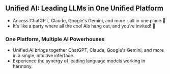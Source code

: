 ## Unified AI: Leading LLMs in One Unified Platform

- Access ChatGPT, Claude, Google's Gemini, and more - all in one place 🚀
- It's like a party where all the cool AIs hang out, and you're invited! 🎉

### One Platform, Multiple AI Powerhouses
- Unified AI brings together ChatGPT, Claude, Google's Gemini, and more in a single, intuitive interface. 
- Experience the synergy of leading language models working in harmony.


